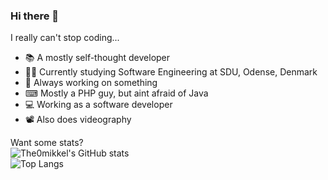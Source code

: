 ### Hi there 👋

I really can't stop coding...

- 📚 A mostly self-thought developer
- 👨‍🏫 Currently studying Software Engineering at SDU, Odense, Denmark
- 🔧 Always working on something
- ⌨ Mostly a PHP guy, but aint afraid of Java
- 💻 Working as a software developer
- 📽 Also does videography

Want some stats?  
![The0mikkel's GitHub stats](https://github-readme-stats.vercel.app/api?username=The0mikkel&show_icons=true&theme=discord_old_blurple)  
![Top Langs](https://github-readme-stats.vercel.app/api/top-langs/?username=The0mikkel&langs_count=6&theme=discord_old_blurple)
